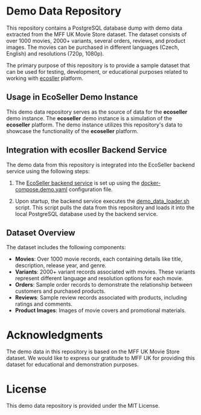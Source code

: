# Demo Data Repository 

This repository contains a PostgreSQL database dump with demo data extracted from the MFF UK Movie Store dataset. The dataset consists of over 1000 movies, 2000+ variants, several orders, reviews, and product images. The movies can be purchased in different languages (Czech, English) and resolutions (720p, 1080p).

The primary purpose of this repository is to provide a sample dataset that can be used for testing, development, or educational purposes related to working with [ecosller](https://github.com/ecoseller/ecoseller) platform.

## Usage in EcoSeller Demo Instance

This demo data repository serves as the source of data for the **ecoseller** demo instance. The **ecoseller** demo instance is a simulation of the **ecoseller** platform. The demo instance utilizes this repository's data to showcase the functionality of the **ecoseller** platform.

## Integration with **ecosller** Backend Service

The demo data from this repository is integrated into the EcoSeller backend service using the following steps:

1. The [EcoSeller backend service](https://github.com/ecoseller/ecoseller) is set up using the [docker-compose.demo.yaml](https://github.com/ecoseller/ecoseller/blob/master/src/docker-compose.demo.yaml) configuration file.

2. Upon startup, the backend service executes the [demo_data_loader.sh](https://github.com/ecoseller/ecoseller/blob/master/src/backend/core/demo_data_loader.sh) script. This script pulls the data from this repository and loads it into the local PostgreSQL database used by the backend service.

## Dataset Overview

The dataset includes the following components:

- **Movies**: Over 1000 movie records, each containing details like title, description, release year, and genre.
- **Variants**: 2000+ variant records associated with movies. These variants represent different language and resolution options for each movie.
- **Orders**: Sample order records to demonstrate the relationship between customers and purchased products.
- **Reviews**: Sample review records associated with products, including ratings and comments.
- **Product Images**: Images of movie covers and promotional materials.


# Acknowledgments

The demo data in this repository is based on the MFF UK Movie Store dataset. We would like to express our gratitude to MFF UK for providing this dataset for educational and demonstration purposes.

# License

This demo data repository is provided under the MIT License.